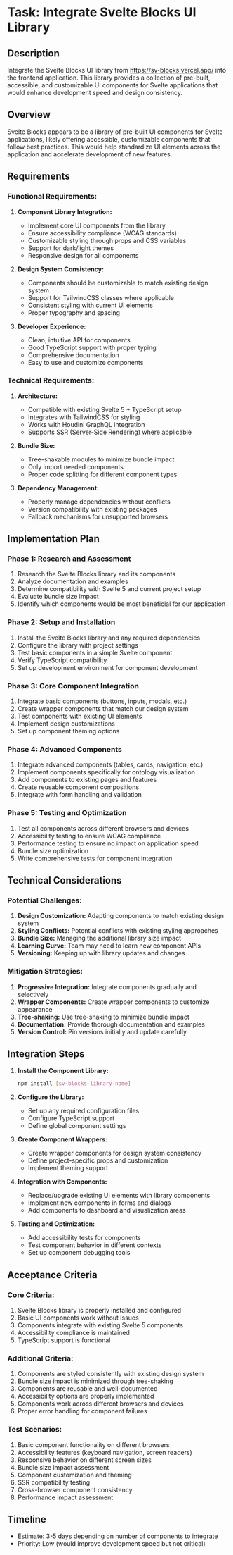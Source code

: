 # Task: Integrate Svelte Blocks UI Library

## Description
Integrate the Svelte Blocks UI library from https://sv-blocks.vercel.app/ into the frontend application. This library provides a collection of pre-built, accessible, and customizable UI components for Svelte applications that would enhance development speed and design consistency.

## Overview
Svelte Blocks appears to be a library of pre-built UI components for Svelte applications, likely offering accessible, customizable components that follow best practices. This would help standardize UI elements across the application and accelerate development of new features.

## Requirements

### Functional Requirements:
1. **Component Library Integration:**
   - Implement core UI components from the library
   - Ensure accessibility compliance (WCAG standards)
   - Customizable styling through props and CSS variables
   - Support for dark/light themes
   - Responsive design for all components

2. **Design System Consistency:**
   - Components should be customizable to match existing design system
   - Support for TailwindCSS classes where applicable
   - Consistent styling with current UI elements
   - Proper typography and spacing

3. **Developer Experience:**
   - Clean, intuitive API for components
   - Good TypeScript support with proper typing
   - Comprehensive documentation
   - Easy to use and customize components

### Technical Requirements:
1. **Architecture:**
   - Compatible with existing Svelte 5 + TypeScript setup
   - Integrates with TailwindCSS for styling
   - Works with Houdini GraphQL integration
   - Supports SSR (Server-Side Rendering) where applicable

2. **Bundle Size:**
   - Tree-shakable modules to minimize bundle impact
   - Only import needed components
   - Proper code splitting for different component types

3. **Dependency Management:**
   - Properly manage dependencies without conflicts
   - Version compatibility with existing packages
   - Fallback mechanisms for unsupported browsers

## Implementation Plan

### Phase 1: Research and Assessment
1. Research the Svelte Blocks library and its components
2. Analyze documentation and examples
3. Determine compatibility with Svelte 5 and current project setup
4. Evaluate bundle size impact
5. Identify which components would be most beneficial for our application

### Phase 2: Setup and Installation
1. Install the Svelte Blocks library and any required dependencies
2. Configure the library with project settings
3. Test basic components in a simple Svelte component
4. Verify TypeScript compatibility
5. Set up development environment for component development

### Phase 3: Core Component Integration
1. Integrate basic components (buttons, inputs, modals, etc.)
2. Create wrapper components that match our design system
3. Test components with existing UI elements
4. Implement design customizations
5. Set up component theming options

### Phase 4: Advanced Components
1. Integrate advanced components (tables, cards, navigation, etc.)
2. Implement components specifically for ontology visualization
3. Add components to existing pages and features
4. Create reusable component compositions
5. Integrate with form handling and validation

### Phase 5: Testing and Optimization
1. Test all components across different browsers and devices
2. Accessibility testing to ensure WCAG compliance
3. Performance testing to ensure no impact on application speed
4. Bundle size optimization
5. Write comprehensive tests for component integration

## Technical Considerations

### Potential Challenges:
1. **Design Customization:** Adapting components to match existing design system
2. **Styling Conflicts:** Potential conflicts with existing styling approaches
3. **Bundle Size:** Managing the additional library size impact
4. **Learning Curve:** Team may need to learn new component APIs
5. **Versioning:** Keeping up with library updates and changes

### Mitigation Strategies:
1. **Progressive Integration:** Integrate components gradually and selectively
2. **Wrapper Components:** Create wrapper components to customize appearance
3. **Tree-shaking:** Use tree-shaking to minimize bundle impact
4. **Documentation:** Provide thorough documentation and examples
5. **Version Control:** Pin versions initially and update carefully

## Integration Steps

1. **Install the Component Library:**
   ```bash
   npm install [sv-blocks-library-name]
   ```

2. **Configure the Library:**
   - Set up any required configuration files
   - Configure TypeScript support
   - Define global component settings

3. **Create Component Wrappers:**
   - Create wrapper components for design system consistency
   - Define project-specific props and customization
   - Implement theming support

4. **Integration with Components:**
   - Replace/upgrade existing UI elements with library components
   - Implement new components in forms and dialogs
   - Add components to dashboard and visualization areas

5. **Testing and Optimization:**
   - Add accessibility tests for components
   - Test component behavior in different contexts
   - Set up component debugging tools

## Acceptance Criteria

### Core Criteria:
1. Svelte Blocks library is properly installed and configured
2. Basic UI components work without issues
3. Components integrate with existing Svelte 5 components
4. Accessibility compliance is maintained
5. TypeScript support is functional

### Additional Criteria:
1. Components are styled consistently with existing design system
2. Bundle size impact is minimized through tree-shaking
3. Components are reusable and well-documented
4. Accessibility options are properly implemented
5. Components work across different browsers and devices
6. Proper error handling for component failures

### Test Scenarios:
1. Basic component functionality on different browsers
2. Accessibility features (keyboard navigation, screen readers)
3. Responsive behavior on different screen sizes
4. Bundle size impact assessment
5. Component customization and theming
6. SSR compatibility testing
7. Cross-browser component consistency
8. Performance impact assessment

## Timeline
- Estimate: 3-5 days depending on number of components to integrate
- Priority: Low (would improve development speed but not critical)